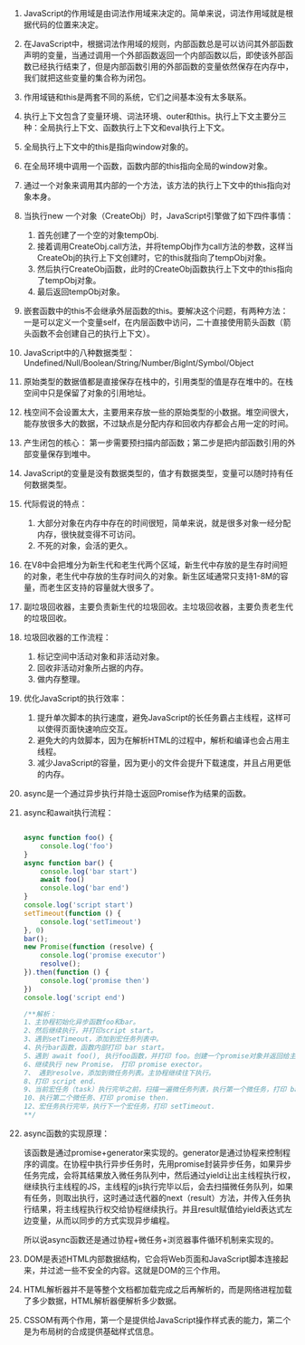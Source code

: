 1. JavaScript的作用域是由词法作用域来决定的。简单来说，词法作用域就是根据代码的位置来决定。

2. 在JavaScript中，根据词法作用域的规则，内部函数总是可以访问其外部函数声明的变量，当通过调用一个外部函数返回一个内部函数以后，即使该外部函数已经执行结束了，但是内部函数引用的外部函数的变量依然保存在内存中，我们就把这些变量的集合称为闭包。

3. 作用域链和this是两套不同的系统，它们之间基本没有太多联系。

4. 执行上下文包含了变量环境、词法环境、outer和this。执行上下文主要分三种：全局执行上下文、函数执行上下文和eval执行上下文。

5. 全局执行上下文中的this是指向window对象的。

6. 在全局环境中调用一个函数，函数内部的this指向全局的window对象。

7. 通过一个对象来调用其内部的一个方法，该方法的执行上下文中的this指向对象本身。

8. 当执行new 一个对象（CreateObj）时，JavaScript引擎做了如下四件事情：
   1. 首先创建了一个空的对象tempObj.
   2. 接着调用CreateObj.call方法，并将tempObj作为call方法的参数，这样当CreateObj的执行上下文创建时，它的this就指向了tempObj对象。
   3. 然后执行CreateObj函数，此时的CreateObj函数执行上下文中的this指向了tempObj对象。
   4. 最后返回tempObj对象。
   
9. 嵌套函数中的this不会继承外层函数的this。要解决这个问题，有两种方法：一是可以定义一个变量self，在内层函数中访问，二十直接使用箭头函数（箭头函数不会创建自己的执行上下文）。

10. JavaScript中的八种数据类型：Undefined/Null/Boolean/String/Number/BigInt/Symbol/Object

11. 原始类型的数据值都是直接保存在栈中的，引用类型的值是存在堆中的。在栈空间中只是保留了对象的引用地址。

12. 栈空间不会设置太大，主要用来存放一些的原始类型的小数据。堆空间很大，能存放很多大的数据，不过缺点是分配内存和回收内存都会占用一定的时间。

13. 产生闭包的核心： 第一步需要预扫描内部函数；第二步是把内部函数引用的外部变量保存到堆中。

14. JavaScript的变量是没有数据类型的，值才有数据类型，变量可以随时持有任何数据类型。

15. 代际假说的特点：
    1. 大部分对象在内存中存在的时间很短，简单来说，就是很多对象一经分配内存，很快就变得不可访问。
    2. 不死的对象，会活的更久。
    
16. 在V8中会把堆分为新生代和老生代两个区域，新生代中存放的是生存时间短的对象，老生代中存放的生存时间久的对象。新生区域通常只支持1-8M的容量，而老生区支持的容量就大很多了。

17. 副垃圾回收器，主要负责新生代的垃圾回收。主垃圾回收器，主要负责老生代的垃圾回收。

18. 垃圾回收器的工作流程：
    1. 标记空间中活动对象和非活动对象。
    2. 回收非活动对象所占据的内存。
    3. 做内存整理。
    
19. 优化JavaScript的执行效率：
    1. 提升单次脚本的执行速度，避免JavaScript的长任务霸占主线程，这样可以使得页面快速响应交互。
    2. 避免大的内敛脚本，因为在解析HTML的过程中，解析和编译也会占用主线程。
    3. 减少JavaScript的容量，因为更小的文件会提升下载速度，并且占用更低的内存。
    
20. async是一个通过异步执行并隐士返回Promise作为结果的函数。

21. async和await执行流程：

    ```javascript
    
    async function foo() {
        console.log('foo')
    }
    async function bar() {
        console.log('bar start')
        await foo()
        console.log('bar end')
    }
    console.log('script start')
    setTimeout(function () {
        console.log('setTimeout')
    }, 0)
    bar();
    new Promise(function (resolve) {
        console.log('promise executor')
        resolve();
    }).then(function () {
        console.log('promise then')
    })
    console.log('script end')
    
    /**解析：
    1、主协程初始化异步函数foo和bar。
    2、然后继续执行，并打印script start。
    3、遇到setTimeout，添加到宏任务列表中。
    4、执行bar函数，函数内部打印 bar start。
    5、遇到 await foo(), 执行foo函数，并打印 foo。创建一个promise对象并返回给主协程。返回的promise添加到微任务列表中。
    6、继续执行 new Promise， 打印 promise exector。
    7、 遇到resolve，添加到微任务列表。主协程继续往下执行。
    8、打印 script end.
    9、当前宏任务（task）执行完毕之前，扫描一遍微任务列表，执行第一个微任务，打印 bar end。
    10、执行第二个微任务、打印 promise then.
    12、宏任务执行完毕，执行下一个宏任务，打印 setTimeout.
    **/
    ```

22. async函数的实现原理：

    该函数是通过promise+generator来实现的。generator是通过协程来控制程序的调度。在协程中执行异步任务时，先用promise封装异步任务，如果异步任务完成，会将其结果放入微任务队列中，然后通过yield让出主线程执行权，继续执行主线程的JS，主线程的js执行完毕以后，会去扫描微任务队列，如果有任务，则取出执行，这时通过迭代器的next（result）方法，并传入任务执行结果，将主线程执行权交给协程继续执行。并且result赋值给yield表达式左边变量，从而以同步的方式实现异步编程。

    所以说async函数还是通过协程+微任务+浏览器事件循环机制来实现的。
    
23. DOM是表述HTML内部数据结构，它会将Web页面和JavaScript脚本连接起来，并过滤一些不安全的内容。这就是DOM的三个作用。

24. HTML解析器并不是等整个文档都加载完成之后再解析的，而是网络进程加载了多少数据，HTML解析器便解析多少数据。

25. CSSOM有两个作用，第一个是提供给JavaScript操作样式表的能力，第二个是为布局树的合成提供基础样式信息。